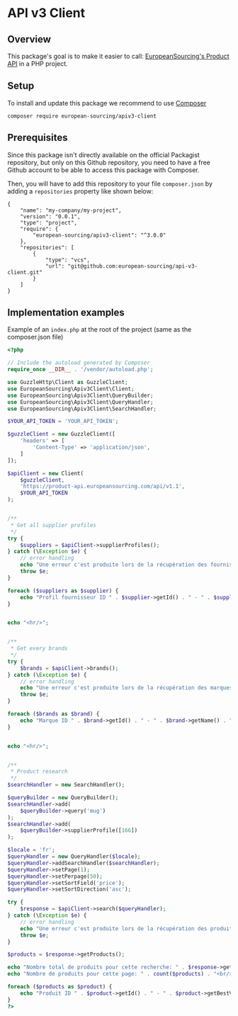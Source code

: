 # API v3 Client

## Overview

This package's goal is to make it easier to call:
[EuropeanSourcing's Product API](https://product-api.europeansourcing.com/public/index.html) in a PHP project.

## Setup

To install and update this package we recommend to use [Composer](https://getcomposer.org/)

```shell
composer require european-sourcing/apiv3-client
```

## Prerequisites 

Since this package isn't directly available on the official Packagist repository, but only on this Github repository,
you need to have a free Github account to be able to access this package with Composer.

Then, you will have to add this repository to your file `composer.json` by adding a `repositories` property like
shown below:

```
{
    "name": "my-company/my-project",
    "version": "0.0.1",
    "type": "project",
    "require": {
        "european-sourcing/apiv3-client": "^3.0.0"
    },
    "repositories": [
        {
            "type": "vcs",
            "url": "git@github.com:european-sourcing/api-v3-client.git"
        }
    ]
}
```

## Implementation examples

Example of an `index.php` at the root of the project (same as the composer.json file)

```php
<?php

// Include the autoload generated by Composer
require_once __DIR__ . '/vendor/autoload.php';

use GuzzleHttp\Client as GuzzleClient;
use EuropeanSourcing\Apiv3Client\Client;
use EuropeanSourcing\Apiv3Client\QueryBuilder;
use EuropeanSourcing\Apiv3Client\QueryHandler;
use EuropeanSourcing\Apiv3Client\SearchHandler;

$YOUR_API_TOKEN = 'YOUR_API_TOKEN';

$guzzleClient = new GuzzleClient([
    'headers' => [
        'Content-Type' => 'application/json',
    ]
]);

$apiClient = new Client(
    $guzzleClient,
    'https://product-api.europeansourcing.com/api/v1.1',
    $YOUR_API_TOKEN
);


/**
 * Get all supplier profiles
 */
try {
    $suppliers = $apiClient->supplierProfiles();
} catch (\Exception $e) {
    // error handling
    echo "Une erreur c'est produite lors de la récupération des fournisseurs: " . $e->getMessage();
    throw $e;
}

foreach ($suppliers as $supplier) {
    echo "Profil fournisseur ID " . $supplier->getId() . " - " . $supplier->getName() . "<br/>";
}


echo "<hr/>";


/**
 * Get every brands
 */
try {
    $brands = $apiClient->brands();
} catch (\Exception $e) {
    // error handling
    echo "Une erreur c'est produite lors de la récupération des marques: " . $e->getMessage();
    throw $e;
}

foreach ($brands as $brand) {
    echo "Marque ID " . $brand->getId() . " - " . $brand->getName() . "<br/>";
}


echo "<hr/>";


/**
 * Product research
 */
$searchHandler = new SearchHandler();

$queryBuilder = new QueryBuilder();
$searchHandler->add(
    $queryBuilder->query('mug')
);
$searchHandler->add(
    $queryBuilder->supplierProfile([166])
);

$locale = 'fr';
$queryHandler = new QueryHandler($locale);
$queryHandler->addSearchHandler($searchHandler);
$queryHandler->setPage(1);
$queryHandler->setPerpage(50);
$queryHandler->setSortField('price');
$queryHandler->setSortDirection('asc');

try {
    $response = $apiClient->search($queryHandler);
} catch (\Exception $e) {
    // error handling
    echo "Une erreur c'est produite lors de la récupération des produits: " . $e->getMessage();
    throw $e;
}

$products = $response->getProducts();

echo "Nombre total de produits pour cette recherche: " . $response->getTotalProducts() . "<br/>";
echo "Nombre de produits pour cette page: " . count($products) . "<br/>";

foreach ($products as $product) {
    echo "Produit ID " . $product->getId() . " - " . $product->getBestVariant()->getName() . "<br/>";
}
?>
```
